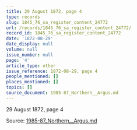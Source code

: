 ```yaml
---
title: 29 August 1872, page 4
type: records
slug: 1845_76_sa_register_content_24772
url: /records/1845_76_sa_register_content_24772/
record_id: 1845_76_sa_register_content_24772
date: '1872-08-29'
date_display: null
volume: null
issue_number: null
page: '4'
article_type: other
issue_reference: 1872-08-29, page 4
people_mentioned: []
places_mentioned: []
topics: []
source_document: 1985-87_Northern__Argus.md
---
```


29 August 1872, page 4

Source: [1985-87_Northern__Argus.md](/downloads/markdown/1985-87_Northern__Argus.md)
